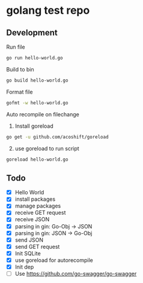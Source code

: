 # golang test repo

## Development

Run file
```bash
go run hello-world.go
```
Build to bin
```bash
go build hello-world.go
```
Format file
```bash
gofmt -w hello-world.go
```

Auto recompile on filechange
1. Install goreload
```bash
go get -u github.com/acoshift/goreload
```

2. use goreload to run script
```bash
goreload hello-world.go
```

## Todo
- [x] Hello World
- [x] install packages
- [x] manage packages
- [x] receive GET request
- [x] receive JSON
- [x] parsing in gin: Go-Obj -> JSON
- [x] parsing in gin: JSON -> Go-Obj
- [x] send JSON
- [x] send GET request
- [x] Init SQLite
- [x] use goreload for autorecompile
- [x] Init dep
- [ ] Use https://github.com/go-swagger/go-swagger